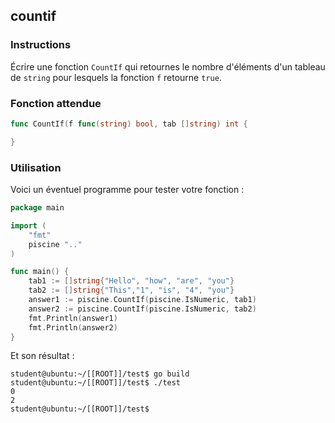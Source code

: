 ## countif

### Instructions

Écrire une fonction `CountIf` qui retournes le nombre d'éléments d'un tableau de `string` pour lesquels la fonction `f` retourne `true`.

### Fonction attendue

```go
func CountIf(f func(string) bool, tab []string) int {

}
```

### Utilisation

Voici un éventuel programme pour tester votre fonction :

```go
package main

import (
	"fmt"
	piscine ".."
)

func main() {
	tab1 := []string{"Hello", "how", "are", "you"}
	tab2 := []string{"This","1", "is", "4", "you"}
	answer1 := piscine.CountIf(piscine.IsNumeric, tab1)
	answer2 := piscine.CountIf(piscine.IsNumeric, tab2)
	fmt.Println(answer1)
	fmt.Println(answer2)
}
```

Et son résultat :

```console
student@ubuntu:~/[[ROOT]]/test$ go build
student@ubuntu:~/[[ROOT]]/test$ ./test
0
2
student@ubuntu:~/[[ROOT]]/test$
```
